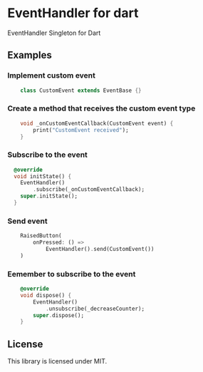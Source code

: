 # EventHandler for dart
EventHandler Singleton for Dart

## Examples

### Implement custom event

```dart
    class CustomEvent extends EventBase {}
```

### Create a method that receives the custom event type
```dart
    void _onCustomEventCallback(CustomEvent event) {
        print("CustomEvent received");
    }
```

### Subscribe to the event
```dart
  @override
  void initState() {
    EventHandler()
        .subscribe(_onCustomEventCallback);
    super.initState();
  }
```

### Send event
```dart
    RaisedButton(
        onPressed: () =>
            EventHandler().send(CustomEvent())              
    )
```            
            
### Eemember to subscribe to the event
```dart
    @override
    void dispose() {
        EventHandler()
            .unsubscribe(_decreaseCounter);
        super.dispose();
    }
```   

## License
This library is licensed under MIT.